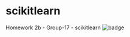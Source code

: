 # scikitlearn
Homework 2b - Group-17 - scikitlearn
![badge](https://github.com/github/docs/actions/workflows/project.yml/badge.svg)
